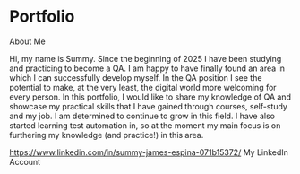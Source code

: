 # Portfolio

About Me 

Hi, my name is Summy. Since the beginning of 2025 I have been studying and practicing to become a QA. I am happy to have finally found an area in which I can successfully develop myself. In the QA position I see the potential to make, at the very least, the digital world more welcoming for every person. In this portfolio, I would like to share my knowledge of QA and showcase my practical skills that I have gained through courses, self-study and my job. I am determined to continue to grow in this field. I have also started learning test automation in, so at the moment my main focus is on furthering my knowledge (and practice!) in this area.

https://www.linkedin.com/in/summy-james-espina-071b15372/ My LinkedIn Account
